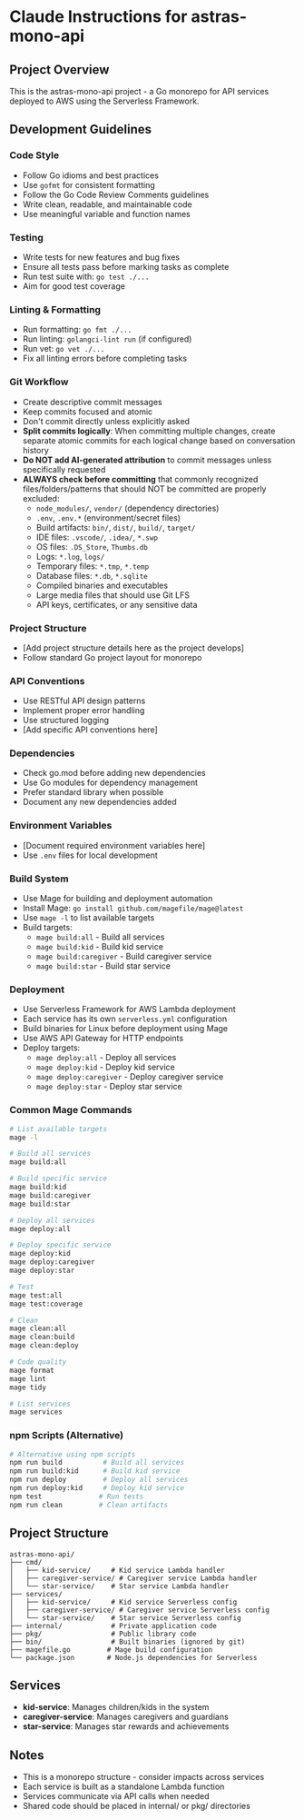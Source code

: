 # Claude Instructions for astras-mono-api

## Project Overview
This is the astras-mono-api project - a Go monorepo for API services deployed to AWS using the Serverless Framework.

## Development Guidelines

### Code Style
- Follow Go idioms and best practices
- Use `gofmt` for consistent formatting
- Follow the Go Code Review Comments guidelines
- Write clean, readable, and maintainable code
- Use meaningful variable and function names

### Testing
- Write tests for new features and bug fixes
- Ensure all tests pass before marking tasks as complete
- Run test suite with: `go test ./...`
- Aim for good test coverage

### Linting & Formatting
- Run formatting: `go fmt ./...`
- Run linting: `golangci-lint run` (if configured)
- Run vet: `go vet ./...`
- Fix all linting errors before completing tasks

### Git Workflow
- Create descriptive commit messages
- Keep commits focused and atomic
- Don't commit directly unless explicitly asked
- **Split commits logically**: When committing multiple changes, create separate atomic commits for each logical change based on conversation history
- **Do NOT add AI-generated attribution** to commit messages unless specifically requested
- **ALWAYS check before committing** that commonly recognized files/folders/patterns that should NOT be committed are properly excluded:
  - `node_modules/`, `vendor/` (dependency directories)
  - `.env`, `.env.*` (environment/secret files)
  - Build artifacts: `bin/`, `dist/`, `build/`, `target/`
  - IDE files: `.vscode/`, `.idea/`, `*.swp`
  - OS files: `.DS_Store`, `Thumbs.db`
  - Logs: `*.log`, `logs/`
  - Temporary files: `*.tmp`, `*.temp`
  - Database files: `*.db`, `*.sqlite`
  - Compiled binaries and executables
  - Large media files that should use Git LFS
  - API keys, certificates, or any sensitive data

### Project Structure
- [Add project structure details here as the project develops]
- Follow standard Go project layout for monorepo

### API Conventions
- Use RESTful API design patterns
- Implement proper error handling
- Use structured logging
- [Add specific API conventions here]

### Dependencies
- Check go.mod before adding new dependencies
- Use Go modules for dependency management
- Prefer standard library when possible
- Document any new dependencies added

### Environment Variables
- [Document required environment variables here]
- Use `.env` files for local development

### Build System
- Use Mage for building and deployment automation
- Install Mage: `go install github.com/magefile/mage@latest`
- Use `mage -l` to list available targets
- Build targets:
  - `mage build:all` - Build all services
  - `mage build:kid` - Build kid service
  - `mage build:caregiver` - Build caregiver service
  - `mage build:star` - Build star service

### Deployment
- Use Serverless Framework for AWS Lambda deployment
- Each service has its own `serverless.yml` configuration
- Build binaries for Linux before deployment using Mage
- Use AWS API Gateway for HTTP endpoints
- Deploy targets:
  - `mage deploy:all` - Deploy all services
  - `mage deploy:kid` - Deploy kid service
  - `mage deploy:caregiver` - Deploy caregiver service
  - `mage deploy:star` - Deploy star service

### Common Mage Commands
```bash
# List available targets
mage -l

# Build all services
mage build:all

# Build specific service
mage build:kid
mage build:caregiver
mage build:star

# Deploy all services
mage deploy:all

# Deploy specific service
mage deploy:kid
mage deploy:caregiver
mage deploy:star

# Test
mage test:all
mage test:coverage

# Clean
mage clean:all
mage clean:build
mage clean:deploy

# Code quality
mage format
mage lint
mage tidy

# List services
mage services
```

### npm Scripts (Alternative)
```bash
# Alternative using npm scripts
npm run build          # Build all services
npm run build:kid      # Build kid service
npm run deploy         # Deploy all services
npm run deploy:kid     # Deploy kid service
npm test              # Run tests
npm run clean         # Clean artifacts
```

## Project Structure
```
astras-mono-api/
├── cmd/
│   ├── kid-service/     # Kid service Lambda handler
│   ├── caregiver-service/ # Caregiver service Lambda handler
│   └── star-service/    # Star service Lambda handler
├── services/
│   ├── kid-service/     # Kid service Serverless config
│   ├── caregiver-service/ # Caregiver service Serverless config
│   └── star-service/    # Star service Serverless config
├── internal/            # Private application code
├── pkg/                 # Public library code
├── bin/                 # Built binaries (ignored by git)
├── magefile.go         # Mage build configuration
└── package.json        # Node.js dependencies for Serverless
```

## Services
- **kid-service**: Manages children/kids in the system
- **caregiver-service**: Manages caregivers and guardians
- **star-service**: Manages star rewards and achievements

## Notes
- This is a monorepo structure - consider impacts across services
- Each service is built as a standalone Lambda function
- Services communicate via API calls when needed
- Shared code should be placed in internal/ or pkg/ directories